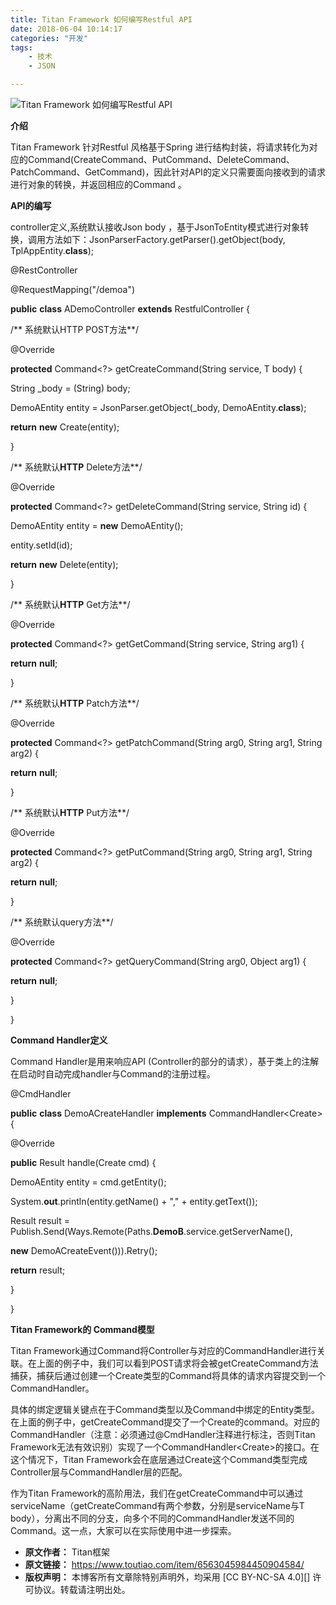 ```yaml
---
title: Titan Framework 如何编写Restful API
date: 2018-06-04 10:14:17
categories: "开发"
tags:
	- 技术
	- JSON

---
```


![Titan Framework 如何编写Restful API][Titan Framework _Restful API]

**介绍**

Titan Framework 针对Restful 风格基于Spring 进行结构封装，将请求转化为对应的Command(CreateCommand、PutCommand、DeleteCommand、PatchCommand、GetCommand)，因此针对API的定义只需要面向接收到的请求进行对象的转换，并返回相应的Command 。

**API的编写**

controller定义,系统默认接收Json body ，基于JsonToEntity模式进行对象转换，调用方法如下：JsonParserFactory.getParser().getObject(body, TplAppEntity.**class**);

@RestController

@RequestMapping("/demoa")

**public** **class** ADemoController **extends** RestfulController \{

/\*\* 系统默认HTTP POST方法\*\*/

@Override

**protected** <T> Command<?> getCreateCommand(String service, T body) \{

String \_body = (String) body;

DemoAEntity entity = JsonParser.getObject(\_body, DemoAEntity.**class**);

**return** **new** Create<DemoAEntity>(entity);

\}

/\*\* 系统默认**HTTP** Delete方法\*\*/

@Override

**protected** Command<?> getDeleteCommand(String service, String id) \{

DemoAEntity entity = **new** DemoAEntity();

entity.setId(id);

**return** **new** Delete<DemoAEntity>(entity);

\}

/\*\* 系统默认**HTTP** Get方法\*\*/

@Override

**protected** Command<?> getGetCommand(String service, String arg1) \{

**return** **null**;

\}

/\*\* 系统默认**HTTP** Patch方法\*\*/

@Override

**protected** Command<?> getPatchCommand(String arg0, String arg1, String arg2) \{

**return** **null**;

\}

/\*\* 系统默认**HTTP** Put方法\*\*/

@Override

**protected** Command<?> getPutCommand(String arg0, String arg1, String arg2) \{

**return** **null**;

\}

/\*\* 系统默认query方法\*\*/

@Override

**protected** Command<?> getQueryCommand(String arg0, Object arg1) \{

**return** **null**;

\}

\}

**Command Handler定义**

Command Handler是用来响应API (Controller的部分的请求），基于类上的注解在启动时自动完成handler与Command的注册过程。

@CmdHandler

**public** **class** DemoACreateHandler **implements** CommandHandler<Create<DemoAEntity>> \{

@Override

**public** Result handle(Create<DemoAEntity> cmd) \{

DemoAEntity entity = cmd.getEntity();

System.**out**.println(entity.getName() + "," + entity.getText());

Result result = Publish.Send(Ways.Remote(Paths.**DemoB**.service.getServerName(),

**new** DemoACreateEvent())).Retry();

**return** result;

\}

\}

**Titan Framework的 Command模型**

Titan Framework通过Command将Controller与对应的CommandHandler进行关联。在上面的例子中，我们可以看到POST请求将会被getCreateCommand方法捕获，捕获后通过创建一个Create类型的Command将具体的请求内容提交到一个CommandHandler。

具体的绑定逻辑关键点在于Command类型以及Command中绑定的Entity类型。在上面的例子中，getCreateCommand提交了一个Create<DemoAEntity>的command。对应的CommandHandler（注意：必须通过@CmdHandler注释进行标注，否则Titan Framework无法有效识别）实现了一个CommandHandler<Create<DemoAEntity>>的接口。在这个情况下，Titan Framework会在底层通过Create<DemoAEntity>这个Command类型完成Controller层与CommandHandler层的匹配。

作为Titan Framework的高阶用法，我们在getCreateCommand中可以通过serviceName（getCreateCommand有两个参数，分别是serviceName与T body），分离出不同的分支，向多个不同的CommandHandler发送不同的Command。这一点，大家可以在实际使用中进一步探索。


[Titan Framework _Restful API]: /pro/os/crawler/NBZQ-REUV-IB7R.jpg
 *  **原文作者：** Titan框架
 *  **原文链接：** https://www.toutiao.com/item/6563045984450904584/
 *  **版权声明：** 本博客所有文章除特别声明外，均采用 [CC BY-NC-SA 4.0][] 许可协议。转载请注明出处。